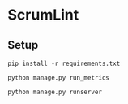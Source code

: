 # ScrumLint

## Setup
`pip install -r requirements.txt`

`python manage.py run_metrics`

`python manage.py runserver`
